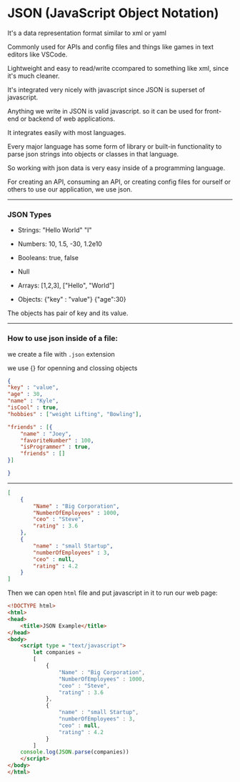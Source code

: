 # JSON (JavaScript Object Notation)

It's a data representation format similar to xml or yaml

Commonly used for APIs and config files and things like games in text editors like VSCode. 

Lightweight and easy to read/write ccompared to something like xml, since it's much cleaner. 

It's integrated very nicely with javascript since JSON is superset of javascript. 

Anything we write in JSON is valid javascript. so it can be used for front-end or backend of web applications. 

It integrates easily with most languages. 

Every major language has some form of library or built-in functionality to parse json strings into objects or classes in that language. 

So working with json data is very easy inside of a programming language. 

For creating an API, consuming an API, or creating config files for ourself or others to use our application, we use json. 

---

### JSON Types

- Strings: "Hello World" "I"

- Numbers: 10, 1.5, -30, 1.2e10

- Booleans: true, false 

- Null

- Arrays: [1,2,3], ["Hello", "World"]

- Objects: {"key" : "value"} {"age":30}


The objects has pair of key and its value. 

---

### How to use json inside of a file: 

we create a file with `.json` extension 

we use {} for openning and clossing objects 

```json
{
"key" : "value",
"age" : 30,
"name" : "Kyle",
"isCool" : true,
"hobbies" : ["weight Lifting", "Bowling"],

"friends" : [{
    "name" : "Joey",
    "favoriteNumber" : 100,
    "isProgrammer" : true,
    "friends" : []
}]

}
```

---

```json
[
    {
        "Name" : "Big Corporation",
        "NumberOfEmployees" : 1000,
        "ceo" : "Steve",
        "rating" : 3.6
    },
    {
        "name" : "small Startup",
        "numberOfEmployees" : 3, 
        "ceo" : null,
        "rating" : 4.2
    }
]
```

Then we can open `html` file and put javascript in it to run our web page:

```html
<!DOCTYPE html>
<html>
<head>
    <title>JSON Example</title>
</head>
<body>
    <script type = "text/javascript">
        let companies = 
        [
            {
                "Name" : "Big Corporation",
                "NumberOfEmployees" : 1000,
                "ceo" : "Steve",
                "rating" : 3.6
            },
            {
                "name" : "small Startup",
                "numberOfEmployees" : 3, 
                "ceo" : null,
                "rating" : 4.2
            }
        ]
    console.log(JSON.parse(companies))
    </script>
</body>
</html>
```



